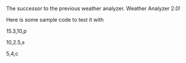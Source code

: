 The successor to the previous weather analyzer. Weather Analyzer 2.0!

Here is some sample code to test it with

15.3,10,p

10,2.5,s

5,4,c
